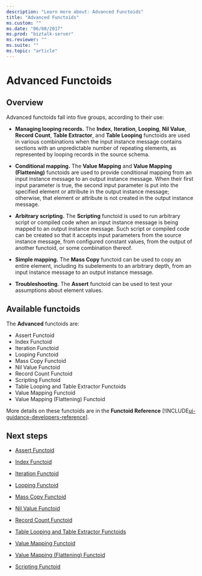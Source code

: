 ```yaml
---
description: "Learn more about: Advanced Functoids"
title: "Advanced Functoids"
ms.custom: ""
ms.date: "06/08/2017"
ms.prod: "biztalk-server"
ms.reviewer: ""
ms.suite: ""
ms.topic: "article"
---
```

# Advanced Functoids

## Overview
Advanced functoids fall into five groups, according to their use:  
  
-   **Managing looping records.** The **Index**, **Iteration**, **Looping**, **Nil Value**, **Record Count**, **Table Extractor**, and **Table Looping** functoids are used in various combinations when the input instance message contains sections with an unpredictable number of repeating elements, as represented by looping records in the source schema.  
  
-   **Conditional mapping.** The **Value Mapping** and **Value Mapping (Flattening)** functoids are used to provide conditional mapping from an input instance message to an output instance message. When their first input parameter is true, the second input parameter is put into the specified element or attribute in the output instance message; otherwise, that element or attribute is not created in the output instance message.  
  
-   **Arbitrary scripting.** The **Scripting** functoid is used to run arbitrary script or compiled code when an input instance message is being mapped to an output instance message. Such script or compiled code can be created so that it accepts input parameters from the source instance message, from configured constant values, from the output of another functoid, or some combination thereof.  
  
-   **Simple mapping.** The **Mass Copy** functoid can be used to copy an entire element, including its subelements to an arbitrary depth, from an input instance message to an output instance message.  
  
-   **Troubleshooting**. The **Assert** functoid can be used to test your assumptions about element values.  
  
## Available functoids
  
 The **Advanced** functoids are: 

* Assert Functoid
* Index Functoid 
* Iteration Functoid 
* Looping Functoid 
* Mass Copy Functoid 
* Nil Value Functoid
* Record Count Functoid 
* Scripting Functoid 
* Table Looping and Table Extractor Functoids
* Value Mapping Functoid
* Value Mapping (Flattening) Functoid

More details on these functoids are in the **Functoid Reference** [!INCLUDE[ui-guidance-developers-reference](../includes/ui-guidance-developers-reference.md)].
  
## Next steps
  
-   [Assert Functoid](../core/assert-functoid.md)  
  
-   [Index Functoid](../core/index-functoid.md)  
  
-   [Iteration Functoid](../core/iteration-functoid.md)  
  
-   [Looping Functoid](../core/looping-functoid.md)  
  
-   [Mass Copy Functoid](../core/mass-copy-functoid.md)  
  
-   [Nil Value Functoid](../core/nil-value-functoid.md)  
  
-   [Record Count Functoid](../core/record-count-functoid.md)  
  
-   [Table Looping and Table Extractor Functoids](../core/table-looping-and-table-extractor-functoids.md)  
  
-   [Value Mapping Functoid](../core/value-mapping-functoid.md)  
  
-   [Value Mapping (Flattening) Functoid](../core/value-mapping-flattening-functoid.md)  
  
-   [Scripting Functoid](../core/scripting-functoid.md)
